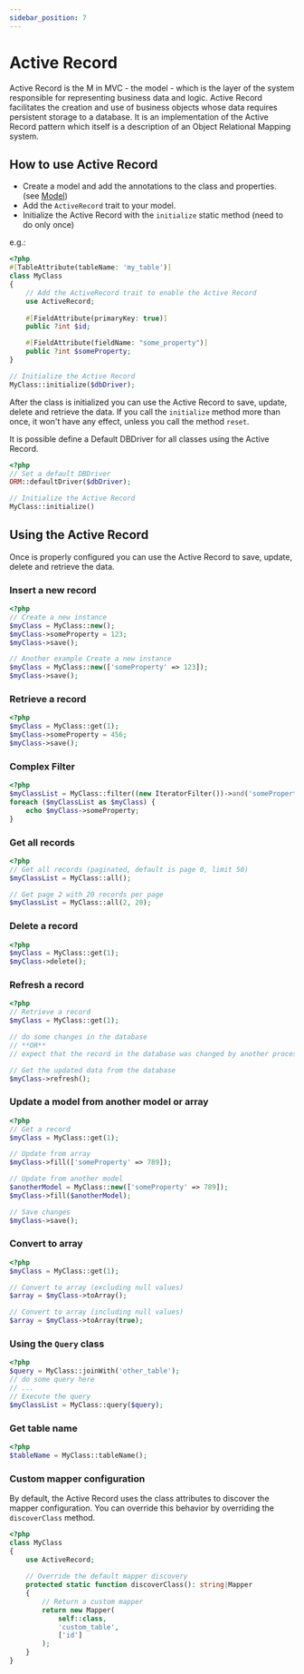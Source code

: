 ```yaml
---
sidebar_position: 7
---
```


# Active Record

Active Record is the M in MVC - the model - which is the layer of the system responsible
for representing business data and logic. Active Record facilitates the creation and use of
business objects whose data requires persistent storage to a database.
It is an implementation of the Active Record pattern which itself is a description of an
Object Relational Mapping system.

## How to use Active Record

- Create a model and add the annotations to the class and properties. (see [Model](model-attribute.md))
- Add the `ActiveRecord` trait to your model.
- Initialize the Active Record with the `initialize` static method (need to do only once)

e.g.:

```php
<?php
#[TableAttribute(tableName: 'my_table')]
class MyClass
{
    // Add the ActiveRecord trait to enable the Active Record
    use ActiveRecord;
    
    #[FieldAttribute(primaryKey: true)]
    public ?int $id;

    #[FieldAttribute(fieldName: "some_property")]
    public ?int $someProperty;
}

// Initialize the Active Record
MyClass::initialize($dbDriver);
```

After the class is initialized you can use the Active Record to save, update, delete and retrieve the data.
If you call the `initialize` method more than once, it won't have any effect, unless you call the method `reset`.

It is possible define a Default DBDriver for all classes using the Active Record.

```php
<?php
// Set a default DBDriver
ORM::defaultDriver($dbDriver);

// Initialize the Active Record
MyClass::initialize()
```

## Using the Active Record

Once is properly configured you can use the Active Record to save, update, delete and retrieve the data.

### Insert a new record

```php
<?php
// Create a new instance
$myClass = MyClass::new();
$myClass->someProperty = 123;
$myClass->save();

// Another example Create a new instance 
$myClass = MyClass::new(['someProperty' => 123]);
$myClass->save();
```

### Retrieve a record

```php
<?php
$myClass = MyClass::get(1);
$myClass->someProperty = 456;
$myClass->save();
```

### Complex Filter

```php
<?php
$myClassList = MyClass::filter((new IteratorFilter())->and('someProperty', Relation::EQUAL, 123));
foreach ($myClassList as $myClass) {
    echo $myClass->someProperty;
}
```

### Get all records

```php
<?php
// Get all records (paginated, default is page 0, limit 50)
$myClassList = MyClass::all();

// Get page 2 with 20 records per page
$myClassList = MyClass::all(2, 20);
```

### Delete a record

```php
<?php
$myClass = MyClass::get(1);
$myClass->delete();
```

### Refresh a record

```php
<?php
// Retrieve a record
$myClass = MyClass::get(1);

// do some changes in the database
// **OR**
// expect that the record in the database was changed by another process

// Get the updated data from the database
$myClass->refresh();
```

### Update a model from another model or array

```php
<?php
// Get a record
$myClass = MyClass::get(1);

// Update from array
$myClass->fill(['someProperty' => 789]);

// Update from another model
$anotherModel = MyClass::new(['someProperty' => 789]);
$myClass->fill($anotherModel);

// Save changes
$myClass->save();
```

### Convert to array

```php
<?php
$myClass = MyClass::get(1);

// Convert to array (excluding null values)
$array = $myClass->toArray();

// Convert to array (including null values)
$array = $myClass->toArray(true);
```

### Using the `Query` class

```php
<?php
$query = MyClass::joinWith('other_table');
// do some query here
// ...
// Execute the query
$myClassList = MyClass::query($query);
```

### Get table name

```php
<?php
$tableName = MyClass::tableName();
```

### Custom mapper configuration

By default, the Active Record uses the class attributes to discover the mapper configuration.
You can override this behavior by overriding the `discoverClass` method.

```php
<?php
class MyClass
{
    use ActiveRecord;
    
    // Override the default mapper discovery
    protected static function discoverClass(): string|Mapper
    {
        // Return a custom mapper
        return new Mapper(
            self::class,
            'custom_table',
            ['id']
        );
    }
}
```
